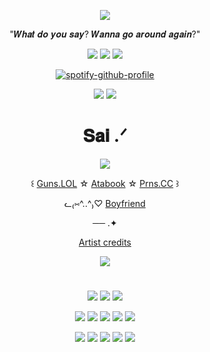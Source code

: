 <div align="center">

![](https://komarev.com/ghpvc/?username=Nintenduu&color=ac1c15&style=for-the-badge&label=Mangos)


"𝑾𝒉𝒂𝒕 𝒅𝒐 𝒚𝒐𝒖 𝒔𝒂𝒚? 𝑾𝒂𝒏𝒏𝒂 𝒈𝒐 𝒂𝒓𝒐𝒖𝒏𝒅 𝒂𝒈𝒂𝒊𝒏?"


<img src="https://64.media.tumblr.com/ea54b63d80b9f558b97e379481022bb0/62d72196e7fb1e6c-61/s100x200/8d421d42e1a881cf674a04acb7bbe075aeea9b0f.pnj">  <img src="https://64.media.tumblr.com/c65da7774f2f1469827e75aef5b2398c/9fc22cea9f38b6f8-38/s100x200/6f81afa70e38efcf5c774291924aa915a728cc4b.pnj">  <img src="https://64.media.tumblr.com/70917267c6a0f562f87a2cc982923209/62d72196e7fb1e6c-b8/s100x200/a345beb7a831c3348c7eb08a006f595a19863a92.pnj"> 

[![spotify-github-profile](https://spotify-github-profile.kittinanx.com/api/view?uid=ckindler05&cover_image=true&theme=novatorem&show_offline=true&background_color=121212&interchange=true&bar_color=53b14f&bar_color_cover=true)](https://github.com/kittinan/spotify-github-profile)

<img src="https://64.media.tumblr.com/8acd0aa8adabde2837276947e7bb0413/4a54e7f1f17a91de-88/s250x400/d3fe34092127a22e5bc6934120d9f5ea156f92c7.gifv"> <img src="https://files.catbox.moe/6v035g.gif">

# 𝐒𝐚𝐢 .ᐟ

<p align="center">
<img src="https://files.catbox.moe/tksg4l.png"> 

  <p align="center">
    
꒰ [Guns.LOL](https://guns.lol/soniq) ☆ [Atabook](https://leech.atabook.org/) ☆ [Prns.CC](https://pronouns.cc/@PVZ) ꒱

ᓚ₍⑅^..^₎♡ [Boyfriend](https://github.com/augustineorlov)

── .✦

[Artist credits](https://x.com/tordfart)


<p align="center">


<img src="https://files.catbox.moe/8yiqq8.png">

#


<img src="https://64.media.tumblr.com/233a5f9e07c8b013a468829142320895/dfc3b96dc8f325ac-70/s100x200/c08d74c8cf6173991744d538f2cf86805c71e36a.gifv"> <img src="https://64.media.tumblr.com/34f57f1ab1af1f2de9bcc80291919175/8574ac30b86e31bd-f1/s100x200/5223fcb467ebe6cbad87c79f8bc6c407ea0b22d4.pnj"> <img src="https://64.media.tumblr.com/23e7d37b38234f55811b6ede1c4635af/6eac0cbc1027da31-78/s100x200/814ecb7e53b7f1a50df83266f154c21497ff0f59.pnj">

<img src="https://64.media.tumblr.com/c15a0f44308fa2d153bd3bab17af4218/08e085831204edfe-93/s250x400/5d416879ce6fc9251c964b4b55409571bef458dc.gifv"> <img src="https://64.media.tumblr.com/89a326040c271919c4a0c8b6b182bc67/08e085831204edfe-f9/s250x400/645728c5baffdd48274d19b29a022db984c7aa75.gifv"> <img src="https://64.media.tumblr.com/d1ad7a1701de9b15aa029cddec8ebff1/6521b4de6f9ba744-b9/s250x400/f14adf5efa35917f0113d8e3c415f877c7823641.gifv"> <img src="https://files.catbox.moe/i7f9rs.gif"> <img src="https://files.catbox.moe/jf7hed.gif">

<img src="https://files.catbox.moe/1fpvkj.gif"> <img src="https://files.catbox.moe/oz7tcq.gif"> <img src="https://files.catbox.moe/vc1bei.gif"> <img src="https://files.catbox.moe/oa5xwm.gif"> <img src="https://64.media.tumblr.com/3651c4bddfe064da22b9403f4e109e79/794dfa4c44eb0321-a6/s250x400/47f0625644777fd35d180dff42a62df6104f19af.gifv">




</div>

